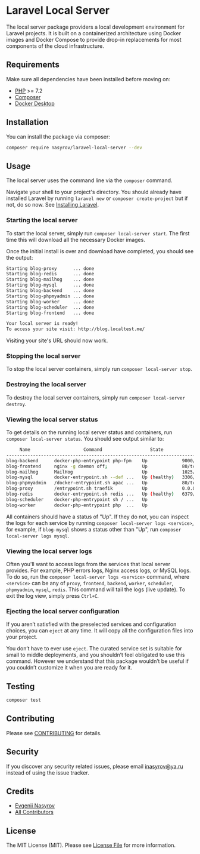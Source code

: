 # Laravel Local Server

The local server package providers a local development environment for Laravel projects. It is built on a containerized architecture using Docker images and Docker Compose to provide drop-in replacements for most components of the cloud infrastructure.

## Requirements

Make sure all dependencies have been installed before moving on:

* [PHP](http://php.net/manual/en/install.php) >= 7.2
* [Composer](https://getcomposer.org/download/)
* [Docker Desktop](https://www.docker.com/products/docker-desktop)

## Installation

You can install the package via composer:

```bash
composer require nasyrov/laravel-local-server --dev
```

## Usage

The local server uses the command line via the `composer` command.

Navigate your shell to your project's directory. You should already have installed Laravel by running `laravel new` or `composer create-project` but if not, do so now. See [Installing Laravel](https://laravel.com/docs/master#installing-laravel).

### Starting the local server

To start the local server, simply run `composer local-server start`. The first time this will download all the necessary Docker images.

Once the initial install is over and download have completed, you should see the output:

```sh
Starting blog-proxy      ... done
Starting blog-redis      ... done
Starting blog-mailhog    ... done
Starting blog-mysql      ... done
Starting blog-backend    ... done
Starting blog-phpmyadmin ... done
Starting blog-worker     ... done
Starting blog-scheduler  ... done
Starting blog-frontend   ... done

Your local server is ready!
To access your site visit: http://blog.localtest.me/
```

Visiting your site's URL should now work.

### Stopping the local server

To stop the local server containers, simply run `composer local-server stop`.

### Destroying the local server

To destroy the local server containers, simply run `composer local-server destroy`.

### Viewing the local server status

To get details on the running local server status and containers, run `composer local-server status`. You should see output similar to:

```sh
     Name                    Command                  State                         Ports
------------------------------------------------------------------------------------------------------------
blog-backend      docker-php-entrypoint php-fpm    Up             9000/tcp
blog-frontend     nginx -g daemon off;             Up             80/tcp
blog-mailhog      MailHog                          Up             1025/tcp, 8025/tcp
blog-mysql        docker-entrypoint.sh --def ...   Up (healthy)   3306/tcp, 33060/tcp
blog-phpmyadmin   /docker-entrypoint.sh apac ...   Up             80/tcp
blog-proxy        /entrypoint.sh traefik           Up             0.0.0.0:80->80/tcp, 0.0.0.0:8080->8080/tcp
blog-redis        docker-entrypoint.sh redis ...   Up (healthy)   6379/tcp
blog-scheduler    docker-php-entrypoint sh / ...   Up
blog-worker       docker-php-entrypoint php  ...   Up
```

All containers should have a status of "Up". If they do not, you can inspect the logs for each service by running `composer local-server logs <service>`, for example, if `blog-mysql` shows a status other than "Up", run `composer local-server logs mysql`.

### Viewing the local server logs

Often you'll want to access logs from the services that local server provides. For example, PHP errors logs, Nginx access logs, or MySQL logs. To do so, run the `composer local-server logs <service>` command, where `<service>` can be any of `proxy`, `frontend`, `backend`, `worker`, `scheduler`, `phpmyadmin`, `mysql`, `redis`. This command will tail the logs (live update). To exit the log view, simply press `Ctrl+C`.

### Ejecting the local server configuration

If you aren’t satisfied with the preselected services and configuration choices, you can `eject` at any time. It will copy all the configuration files into your project.

You don’t have to ever use `eject`. The curated service set is suitable for small to middle deployments, and you shouldn’t feel obligated to use this command. However we understand that this package wouldn’t be useful if you couldn’t customize it when you are ready for it.

## Testing

```bash
composer test
```

## Contributing

Please see [CONTRIBUTING](CONTRIBUTING.md) for details.

## Security

If you discover any security related issues, please email inasyrov@ya.ru instead of using the issue tracker.

## Credits

- [Evgenii Nasyrov](https://github.com/nasyrov)
- [All Contributors](../../contributors)

## License

The MIT License (MIT). Please see [License File](LICENSE.md) for more information.
